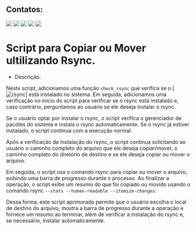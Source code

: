 ## Contatos: <div>
<a href="https://www.youtube.com/@wanderleipereira8030" target="_blank"><img src="https://img.shields.io/badge/YouTube-FF0000?style=for-the-badge&logo=youtube&logoColor=white" target="_blank"></a>
<a href="https://instagram.com/wanderlei.rodrigo" target="_blank"><img src="https://img.shields.io/badge/-Instagram-%23E4405F?style=for-the-badge&logo=instagram&logoColor=white" target="_blank"></a>
<a href="https://www.twitch.tv/wander2583" target="_blank"><img src="https://img.shields.io/badge/Twitch-9146FF?style=for-the-badge&logo=twitch&logoColor=white" target="_blank"></a>
<a href = "mailto:wanderlei2583@gmail.com"><img src="https://img.shields.io/badge/Gmail-D14836?style=for-the-badge&logo=gmail&logoColor=white" target="_blank"></a>
<a href="https://www.linkedin.com/in/wanderleirpereira" target="_blank"><img src="https://img.shields.io/badge/-LinkedIn-%230077B5?style=for-the-badge&logo=linkedin&logoColor=white" target="_blank"></a>   
</div>

# Script para Copiar ou Mover ultilizando Rsync. 
* Descrição:

Neste script, adicionamos uma função `check_rsync` que verifica se o [![rsync](https://rsync.samba.org/)] está instalado no sistema. Em seguida, adicionamos uma verificação no início do script para verificar se o rsync está instalado e, caso contrário, perguntamos ao usuário se ele deseja instalar o rsync.

Se o usuário optar por instalar o rsync, o script verifica o gerenciador de pacotes do sistema e instala o rsync automaticamente. Se o rsync já estiver instalado, o script continua com a execução normal.

Após a verificação da instalação do rsync, o script continua solicitando ao usuário o caminho completo do arquivo que ele deseja copiar/mover, o caminho completo do diretório de destino e se ele deseja copiar ou mover o arquivo.

Em seguida, o script usa o comando rsync para copiar ou mover o arquivo, exibindo uma barra de progresso durante o processo. Ao finalizar a operação, o script exibe um resumo do que foi copiado ou movido usando o comando rsync `--stats --human-readable --itemize-changes`.

Dessa forma, este script aprimorado permite que o usuário escolha o local de destino do arquivo, mostra a barra de progresso durante a operação e fornece um resumo ao terminar, além de verificar a instalação do rsync e, se necessário, instalar automaticamente.
